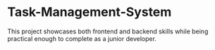 # Task-Management-System
This project showcases both frontend and backend skills while being practical enough to complete as a junior developer.
